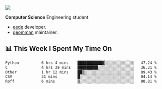![](https://komarev.com/ghpvc/?username=brauliorivas&color=green)

**Computer Science** Engineering student

- [eede](https://github.com/key4hep/eede) developer.
- [geomman](https://www.freshports.org/sysutils/geomman) maintainer.

## 📊 This Week I Spent My Time On

<!--START_SECTION:waka-->

```txt
Python          6 hrs 4 mins    ███████████▓░░░░░░░░░░░░░   47.24 %
C               4 hrs 39 mins   █████████░░░░░░░░░░░░░░░░   36.31 %
Other           1 hr 12 mins    ██▒░░░░░░░░░░░░░░░░░░░░░░   09.43 %
CSV             31 mins         █░░░░░░░░░░░░░░░░░░░░░░░░   04.14 %
Roff            6 mins          ▒░░░░░░░░░░░░░░░░░░░░░░░░   00.81 %
```

<!--END_SECTION:waka-->
